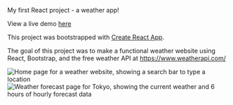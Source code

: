 My first React project - a weather app!

View a live demo [here]()

This project was bootstrapped with [Create React App](https://github.com/facebook/create-react-app).

The goal of this project was to make a functional weather website using React, Bootstrap, and the free weather API at https://www.weatherapi.com/

![Home page for a weather website, showing a search bar to type a location](./screenshots/reactive-weather-start-page-screenshot.png)
![Weather forecast page for Tokyo, showing the current weather and 6 hours of hourly forecast data](./screenshots/reactive-weather-forecast-page-screenshot.png)